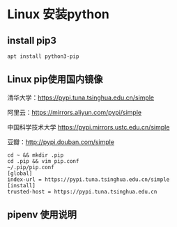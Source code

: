 # Linux 安装python

## install pip3
```
apt install python3-pip
```

## Linux  pip使用国内镜像
清华大学：https://pypi.tuna.tsinghua.edu.cn/simple

阿里云：https://mirrors.aliyun.com/pypi/simple

中国科学技术大学 https://pypi.mirrors.ustc.edu.cn/simple

豆瓣：http://pypi.douban.com/simple

```
cd ~ && mkdir .pip
cd .pip && vim pip.conf
~/.pip/pip.conf
[global]
index-url = https://pypi.tuna.tsinghua.edu.cn/simple
[install]
trusted-host = https://pypi.tuna.tsinghua.edu.cn
```

## pipenv 使用说明